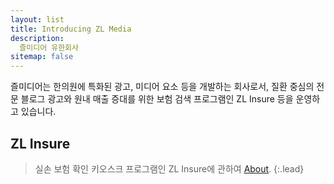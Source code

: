 ```yaml
---
layout: list
title: Introducing ZL Media
description: 
  즐미디어 유한회사
sitemap: false
---
```


  즐미디어는 한의원에 특화된 광고, 미디어 요소 등을 개발하는 회사로서, 질환 중심의 전문 블로그 광고와 원내 매출 증대를 위한 보험 검색 프로그램인 ZL Insure 등을 운영하고 있습니다.
## ZL Insure
>실손 보험 확인 키오스크 프로그램인 ZL Insure에 관하여 [About].
{:.lead}




[About]: ../about.md